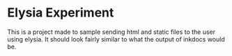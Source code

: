 # Elysia Experiment
This is a project made to sample sending html and static files to the user using elysia. It should look fairly similar to what the output of inkdocs would be.
